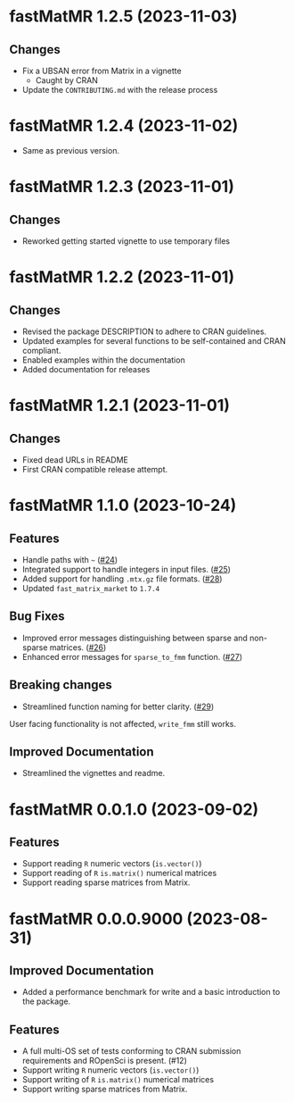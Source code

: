 <!-- NEWS.md is maintained by https://cynkra.github.io/fledge, do not edit -->

# fastMatMR 1.2.5 (2023-11-03)

## Changes

- Fix a UBSAN error from Matrix in a vignette
  + Caught by CRAN
- Update the `CONTRIBUTING.md` with the release process


# fastMatMR 1.2.4 (2023-11-02)

- Same as previous version.


# fastMatMR 1.2.3 (2023-11-01)

## Changes

- Reworked getting started vignette to use temporary files

# fastMatMR 1.2.2 (2023-11-01)

## Changes

- Revised the package DESCRIPTION to adhere to CRAN guidelines.
- Updated examples for several functions to be self-contained and CRAN compliant.
- Enabled examples within the documentation
- Added documentation for releases

# fastMatMR 1.2.1 (2023-11-01)

## Changes

- Fixed dead URLs in README
- First CRAN compatible release attempt.

# fastMatMR 1.1.0 (2023-10-24)

## Features

- Handle paths with `~` ([#24](https://github.com/ropensci/fastMatMR/issues/24))
- Integrated support to handle integers in input files. ([#25](https://github.com/ropensci/fastMatMR/issues/25))
- Added support for handling `.mtx.gz` file formats. ([#28](https://github.com/ropensci/fastMatMR/issues/28))
- Updated `fast_matrix_market` to `1.7.4`

## Bug Fixes

- Improved error messages distinguishing between sparse and non-sparse matrices. ([#26](https://github.com/ropensci/fastMatMR/issues/26))
- Enhanced error messages for `sparse_to_fmm` function. ([#27](https://github.com/ropensci/fastMatMR/issues/27))

## Breaking changes

- Streamlined function naming for better clarity. ([#29](https://github.com/ropensci/fastMatMR/issues/29))

User facing functionality is not affected, `write_fmm` still works.

## Improved Documentation

- Streamlined the vignettes and readme.

# fastMatMR 0.0.1.0 (2023-09-02)

## Features

- Support reading `R` numeric vectors (`is.vector()`)
- Support reading of `R` `is.matrix()` numerical matrices
- Support reading sparse matrices from Matrix.


# fastMatMR 0.0.0.9000 (2023-08-31)

## Improved Documentation

- Added a performance benchmark for write and a basic introduction to the package.


## Features

- A full multi-OS set of tests conforming to CRAN submission requirements and ROpenSci is present. (#12)
- Support writing `R` numeric vectors (`is.vector()`)
- Support writing of `R` `is.matrix()` numerical matrices
- Support writing sparse matrices from Matrix.

